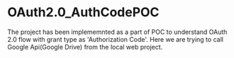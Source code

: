 # OAuth2.0_AuthCodePOC

The project has been implememnted as a part of POC to understand OAuth 2.0 flow with grant type as 'Authorization Code'.
Here we are trying to call Google Api(Google Drive) from the local web project.

